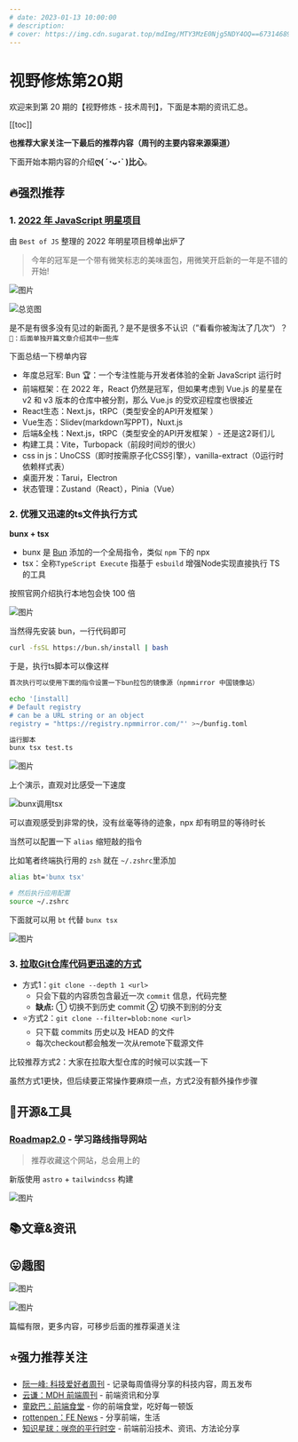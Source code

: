 ```yaml
---
# date: 2023-01-13 10:00:00
# description: 
# cover: https://img.cdn.sugarat.top/mdImg/MTY3MzE0Njg5NDY4OQ==673146894689
---
```


# 视野修炼第20期

欢迎来到第 20 期的【视野修炼 - 技术周刊】，下面是本期的资讯汇总。

[[toc]]

**​也推荐大家关注一下最后的推荐内容（周刊的主要内容来源渠道）**

下面开始本期内容的介绍**ღ( ´･ᴗ･` )比心**。

## 🔥强烈推荐
### 1. [2022 年 JavaScript 明星项目](https://risingstars.js.org/2022/zh)
由 `Best of JS` 整理的 2022 年明星项目榜单出炉了

>今年的冠军是一个带有微笑标志的美味面包，用微笑开启新的一年是不错的开始!

![图片](https://img.cdn.sugarat.top/mdImg/MTY3MzUzNzQ5ODY5NQ==673537498695)

![总览图](https://img.cdn.sugarat.top/mdImg/MTY3MzM2MTM3MTExMg==673361371112)

是不是有很多没有见过的新面孔？是不是很多不认识（”看看你被淘汰了几次“）？`🥔：后面单独开篇文章介绍其中一些库`

下面总结一下榜单内容
* 年度总冠军: Bun 🏆：一个专注性能与开发者体验的全新 JavaScript 运行时
* 前端框架：在 2022 年，React 仍然是冠军，但如果考虑到 Vue.js 的星星在 v2 和 v3 版本的仓库中被分割，那么 Vue.js 的受欢迎程度也很接近
* React生态：Next.js，tRPC（类型安全的API开发框架 ）
* Vue生态：Slidev(markdown写PPT)，Nuxt.js
* 后端&全栈：Next.js，tRPC（类型安全的API开发框架 ）- 还是这2哥们儿
* 构建工具：Vite，Turbopack（前段时间炒的很火）
* css in js：UnoCSS（即时按需原子化CSS引擎），vanilla-extract（0运行时依赖样式表）
* 桌面开发：Tarui，Electron
* 状态管理：Zustand（React），Pinia（Vue）

### 2. 优雅又迅速的ts文件执行方式
**bunx + tsx**

* bunx 是 [Bun](https://bun.sh/) 添加的一个全局指令，类似 `npm` 下的 npx
* tsx：全称`TypeScript Execute` 指基于 `esbuild` 增强Node实现直接执行 TS 的工具

按照官网介绍执行本地包会快 100 倍

![图片](https://img.cdn.sugarat.top/mdImg/MTY3MzM2MzY3NzA3OA==673363677078)

当然得先安装 bun，一行代码即可
```sh
curl -fsSL https://bun.sh/install | bash
```

于是，执行ts脚本可以像这样

```sh
首次执行可以使用下面的指令设置一下bun拉包的镜像源（npmmirror 中国镜像站）

echo '[install]
# Default registry
# can be a URL string or an object
registry = "https://registry.npmmirror.com/"' >~/bunfig.toml

运行脚本
bunx tsx test.ts
```

![图片](https://img.cdn.sugarat.top/mdImg/MTY3MzM2MzgyNjEwNw==673363826107)

上个演示，直观对比感受一下速度

![bunx调用tsx](https://img.cdn.sugarat.top/mdImg/MTY3MzUzNDYxMjY3Ng==673534612676)

可以直观感受到非常的快，没有丝毫等待的迹象，npx 却有明显的等待时长

当然可以配置一下 `alias` 缩短敲的指令

比如笔者终端执行用的 `zsh` 就在 `~/.zshrc`里添加
```sh
alias bt='bunx tsx'

# 然后执行应用配置
source ~/.zshrc
```
下面就可以用 `bt` 代替 `bunx tsx`

![图片](https://img.cdn.sugarat.top/mdImg/MTY3MzUzNTAwOTM0OA==673535009348)

### 3. [拉取Git仓库代码更迅速的方式](https://mp.weixin.qq.com/s/6VaV70zbnfzWBRxHGbmTcw)
* 方式1：`git clone --depth 1 <url>`
  * 只会下载的内容质包含最近一次 `commit` 信息，代码完整
  * **缺点:** ① 切换不到历史 commit ② 切换不到别的分支
* ⭐️方式2：`git clone --filter=blob:none <url>`
  * 只下载 commits 历史以及 HEAD 的文件
  * 每次checkout都会触发一次从remote下载源文件

比较推荐方式2：大家在拉取大型仓库的时候可以实践一下

虽然方式1更快，但后续要正常操作要麻烦一点，方式2没有额外操作步骤

## 🔧开源&工具
### [Roadmap2.0](https://github.com/kamranahmedse/developer-roadmap) - 学习路线指导网站
>推荐收藏这个网站，总会用上的

新版使用 `astro` + `tailwindcss` 构建

![图片](https://img.cdn.sugarat.top/mdImg/MTY3MzUzNjk2MjUwOA==673536962508)



## 📚文章&资讯


## 😛趣图
![图片](https://img.cdn.sugarat.top/mdImg/MTY3MzUzODAyODI3MQ==673538028271)

![图片](https://img.cdn.sugarat.top/mdImg/MTY3MzUzODA1MjkyOQ==673538052929)

<!-- ![图片](https://img.cdn.sugarat.top/mdImg/MTY3MzUzODYwODMzMQ==673538608331) -->

篇幅有限，更多内容，可移步后面的推荐渠道关注
## ⭐️强力推荐关注
* [阮一峰: 科技爱好者周刊](https://www.ruanyifeng.com/blog/archives.html) - 记录每周值得分享的科技内容，周五发布
* [云谦：MDH 前端周刊](https://www.yuque.com/chencheng/mdh-weekly) - 前端资讯和分享
* [童欧巴：前端食堂](https://github.com/Geekhyt/weekly) - 你的前端食堂，吃好每一顿饭
* [rottenpen：FE News](https://rottenpen.zhubai.love/) - 分享前端，生活
* [知识星球：咲奈的平行时空](https://public.zsxq.com/groups/28851452458181.html) - 前端前沿技术、资讯、方法论分享


